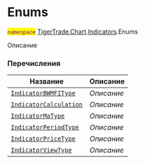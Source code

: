 
# Enums

<mark style="color:purple;">`namespace`</mark> [TigerTrade.Chart](../../TigerTrade.Chart.md).[Indicators](../../TigerTrade.Chart/Indicators.md).Enums

Описание


### Перечисления
| Название | Описание |
| --- | --- |
| [`IndicatorBWMFIType`](./Enums/IndicatorBWMFIType.cs.md) | *Описание* |
| [`IndicatorCalculation`](./Enums/IndicatorCalculation.cs.md) | *Описание* |
| [`IndicatorMaType`](./Enums/IndicatorMaType.cs.md) | *Описание* |
| [`IndicatorPeriodType`](./Enums/IndicatorPeriodType.cs.md) | *Описание* |
| [`IndicatorPriceType`](./Enums/IndicatorPriceType.cs.md) | *Описание* |
| [`IndicatorViewType`](./Enums/IndicatorViewType.cs.md) | *Описание* |
